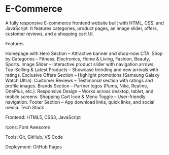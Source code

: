 # E-Commerce

A fully responsive E-commerce frontend website built with HTML, CSS, and JavaScript.
It features categories, product pages, an image slider, offers, customer reviews, and a shopping cart UI.

Features

Homepage with Hero Section – Attractive banner and shop-now CTA.
Shop by Categories – Fitness, Electronics, Home & Living, Fashion, Beauty, Sports.
Image Slider – Interactive product slider with navigation arrows.
Top-Selling & Latest Products – Showcase trending and new arrivals with ratings.
Exclusive Offers Section – Highlight promotions (Samsung Galaxy Watch Ultra).
Customer Reviews – Testimonial section with ratings and profile images.
Brands Section – Partner logos (Puma, Nike, Realme, OnePlus, etc.).
Responsive Design – Works across desktop, tablet, and mobile screens.
Shopping Cart Icon & Menu Toggle – User-friendly navigation.
Footer Section – App download links, quick links, and social media.
Tech Stack

Frontend: HTML5, CSS3, JavaScript

Icons: Font Awesome

Tools: Git, GitHub, VS Code

Deployment: GitHub Pages

